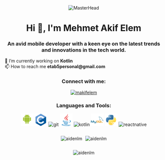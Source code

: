 <div style="text-align: center;">
    <img src="https://wallpapercave.com/wp/wp8476363.png" alt="MasterHead" />
    <h1>Hi 👋, I'm Mehmet Akif Elem</h1>
    <h3>An avid mobile developer with a keen eye on the latest trends and innovations in the tech world.</h3>
    <ul style="text-align: left; list-style-type: none; padding-left: 0;">
        <li>🔭 I’m currently working on <strong>Kotlin</strong></li>
        <li>📫 How to reach me <strong>etab5personal@gmail.com</strong></li>
    </ul>
    <h3>Connect with me:</h3>
    <p>
        <a href="https://linkedin.com/in/makifelem" target="blank"><img src="https://raw.githubusercontent.com/rahuldkjain/github-profile-readme-generator/master/src/images/icons/Social/linked-in-alt.svg" alt="makifelem" height="30" width="40" /></a>
    </p>
    <h3>Languages and Tools:</h3>
    <p>
        <img src="https://raw.githubusercontent.com/devicons/devicon/master/icons/android/android-original-wordmark.svg" alt="android" width="40" height="40"/>
        <img src="https://raw.githubusercontent.com/devicons/devicon/master/icons/c/c-original.svg" alt="c" width="40" height="40"/>
        <img src="https://www.vectorlogo.zone/logos/git-scm/git-scm-icon.svg" alt="git" width="40" height="40"/>
        <img src="https://raw.githubusercontent.com/devicons/devicon/master/icons/java/java-original.svg" alt="java" width="40" height="40"/>
        <img src="https://www.vectorlogo.zone/logos/kotlinlang/kotlinlang-icon.svg" alt="kotlin" width="40" height="40"/>
        <img src="https://raw.githubusercontent.com/devicons/devicon/master/icons/mysql/mysql-original-wordmark.svg" alt="mysql" width="40" height="40"/>
        <img src="https://raw.githubusercontent.com/devicons/devicon/master/icons/python/python-original.svg" alt="python" width="40" height="40"/>
        <img src="https://reactnative.dev/img/header_logo.svg" alt="reactnative" width="40" height="40"/>
    </p>
    <div style="display: flex; justify-content: center;">
        <p style="margin-right: 10px;"><img src="https://github-readme-stats.vercel.app/api/top-langs?username=aidenlm&show_icons=true&locale=en&layout=compact" alt="aidenlm" /></p>
        <p><img src="https://github-readme-stats.vercel.app/api?username=aidenlm&show_icons=true&locale=en" alt="aidenlm" /></p>
    </div>
    <p><img src="https://github-readme-streak-stats.herokuapp.com/?user=aidenlm&" alt="aidenlm" /></p>
</div>
